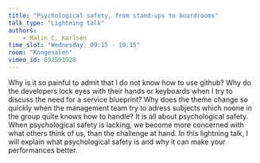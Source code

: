 ```yaml
---
title: "Psychological safety, from stand-ups to boardrooms"
talk_type: "Lightning talk"
authors:
    - Malin C. Karlsen
time_slot: "Wednesday: 09:15 - 10:15"
room: "Kongesalen"
vimeo_id: 692591928
---
```

Why is it so painful to admit that I do not know how to use github? Why do the developers lock eyes with their hands or keyboards when I try to discuss the need for a service blueprint? Why does the theme change so quickly when the management team try to adress subjects which noone in the group quite knows how to handle? It is all about psychological safety. When psychological safety is lacking, we become more concerned with what others think of us, than the challenge at hand. In this lightning talk, I will explain what psychological safety is and why it can make your performances better.

